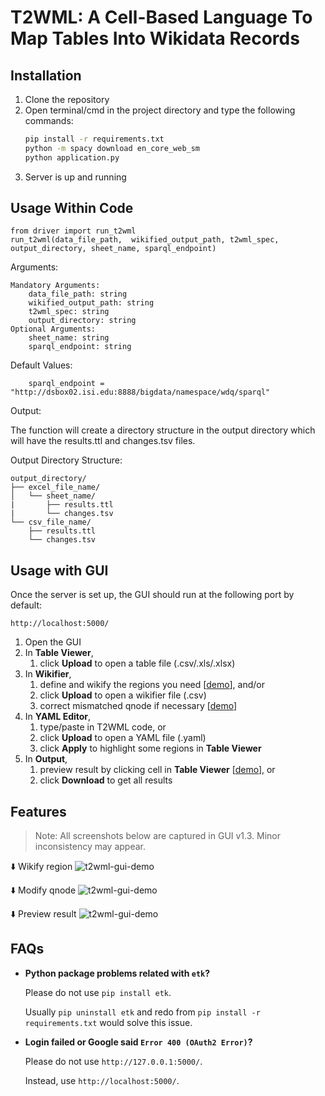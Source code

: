 # T2WML: A Cell-Based Language To Map Tables Into Wikidata Records

## Installation

1. Clone the repository
2. Open terminal/cmd in the project directory and type the following commands:
    ```sh
    pip install -r requirements.txt
    python -m spacy download en_core_web_sm
    python application.py
    ```
3. Server is up and running

## Usage Within Code
```
from driver import run_t2wml
run_t2wml(data_file_path,  wikified_output_path, t2wml_spec, output_directory, sheet_name, sparql_endpoint)
```
Arguments:
```
Mandatory Arguments:
    data_file_path: string
    wikified_output_path: string 
    t2wml_spec: string
    output_directory: string 
Optional Arguments:
    sheet_name: string
    sparql_endpoint: string
```

Default Values:
``` 
    sparql_endpoint = "http://dsbox02.isi.edu:8888/bigdata/namespace/wdq/sparql"
```
Output:

The function will create a directory structure in the output directory which will have the results.ttl and changes.tsv files.

Output Directory Structure:
```
output_directory/
├── excel_file_name/
│   └── sheet_name/
|       ├── results.ttl
|       └── changes.tsv
└── csv_file_name/
    ├── results.ttl
    └── changes.tsv
```

## Usage with GUI

Once the server is set up, the GUI should run at the following port by default:
```
http://localhost:5000/
```

1. Open the GUI
2. In **Table Viewer**,
	1. click **Upload** to open a table file (.csv/.xls/.xlsx)
3. In **Wikifier**,
	1. define and wikify the regions you need [[demo](#wikify_region)], and/or
	2. click **Upload** to open a wikifier file (.csv)
	3. correct mismatched qnode if necessary [[demo](#modify_qnode)]
4. In **YAML Editor**,
	1. type/paste in T2WML code, or
	2. click **Upload** to open a YAML file (.yaml)
	3. click **Apply** to highlight some regions in **Table Viewer**
5. In **Output**,
	1. preview result by clicking cell in **Table Viewer** [[demo](#preview_result)], or
	2. click **Download** to get all results

## Features

> Note: All screenshots below are captured in GUI v1.3. Minor inconsistency may appear.

<span id="wikify_region"></span>⬇️ Wikify region
![t2wml-gui-demo](demo/t2wml-gui-v1.3-wikifier_add.gif)

<span id="modify_qnode"></span>⬇️ Modify qnode
![t2wml-gui-demo](demo/t2wml-gui-v1.3-wikifier_update.gif)

<span id="preview_result"></span>⬇️ Preview result
![t2wml-gui-demo](demo/t2wml-gui-v1.3-output.gif)

## FAQs

* **Python package problems related with `etk`?**

	Please do not use `pip install etk`.
	
	Usually `pip uninstall etk` and redo from `pip install -r requirements.txt` would solve this issue.

* **Login failed or Google said `Error 400 (OAuth2 Error)`?**

	Please do not use `http://127.0.0.1:5000/`.
	
	Instead, use `http://localhost:5000/`.
